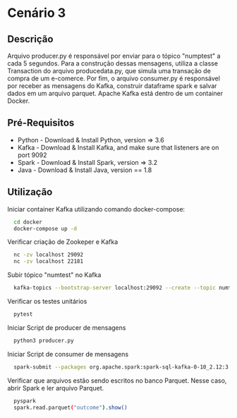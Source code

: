 # Cenário 3

## Descrição

Arquivo producer.py é responsável por enviar para o tópico "numptest" a cada 5 segundos. Para a construção dessas mensagens, utiliza a classe Transaction do arquivo producedata.py, que simula uma transação de compra de um e-comerce. Por fim, o arquivo consumer.py é responsável por receber as mensagens do Kafka, construir dataframe spark e salvar dados em um arquivo parquet. Apache Kafka está dentro de um container Docker.


## Pré-Requisitos

* Python - Download & Install Python, version => 3.6
* Kafka - Download & Install Kafka, and make sure that listeners are on port 9092
* Spark - Download & Install Spark, version => 3.2
* Java - Download & Install Java, version == 1.8

## Utilização

Iniciar container Kafka utilizando comando docker-compose:

```bash
  cd docker 
  docker-compose up -d
```

Verificar criação de Zookeper e Kafka
```bash
  nc -zv localhost 29092
  nc -zv localhost 22181
```

Subir tópico "numtest" no Kafka 

```bash
  kafka-topics --bootstrap-server localhost:29092 --create --topic numtest --partitions 1 --replication-factor 1
```

Verificar os testes unitários

```bash
  pytest
```
Iniciar Script de producer de mensagens

```bash
  python3 producer.py
```

Iniciar Script de consumer de mensagens

```bash
  spark-submit --packages org.apache.spark:spark-sql-kafka-0-10_2.12:3.2.0 consumer.py
```

Verificar que arquivos estão sendo escritos no banco Parquet. Nesse caso, abrir Spark e ler arquivo Parquet.

```bash
  pyspark
  spark.read.parquet("outcome").show()
```